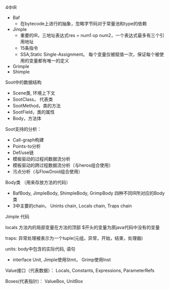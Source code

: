 4中IR
+ Baf
  + 在bytecode上进行的抽象，忽略字节码对于常量池和type的依赖
+ Jimple
  + 重要的IR，三地址表达式res = num1 op num2，一个表达式最多有三个引用地址
  + 15条指令
  + SSA,Static Single-Assignment。 每个变量仅被赋值一次，保证每个被使用的变量都有唯一的定义
+ Grimple
+ Shimple

Soot中的数据结构
+ Scene类, 环境上下文
+ SootClass， 代表类
+ SootMethod，类的方法
+ SootField，类的属性
+ Body，方法体

Soot支持的分析：
  + Call-graph构建
  + Points-to分析
  + Def/use链
  + 模板驱动的过程间数据流分析
  + 模板驱动的跨过程数据流分析（与heros组合使用）
  + 污点分析（与FlowDroid组合使用）

Body类 （用来存放方法的代码）
  + BafBody, JimpleBody, ShimpleBody, GrimpBody 四种不同IR所对应的Body类
  + 3中主要的chain， Unints chain, Locals chain, Traps chain

Jimple 代码

locals
方法内的局部变量在方法的顶部
$开头的变量为原java代码中没有的变量

traps: 异常处理被表示为一个tuple(元组，异常，开始，结束，处理器)

units: body中包含的实际代码, 语句
  + interface Unit, Jimple使用Stmt， Grimp使用Inst

Value接口（代表数据）： Locals, Constants, Expressions, ParameterRefs

Boxes(代表指针)： ValueBox, UnitBox
